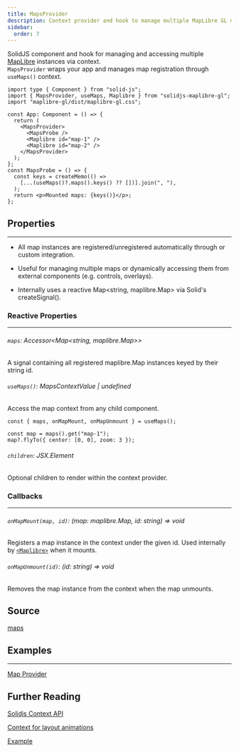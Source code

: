 ```yaml
---
title: MapsProvider
description: Context provider and hook to manage multiple MapLibre GL map instances.
sidebar:
  order: 7
---
```


SolidJS component and hook for managing and accessing multiple [MapLibre](../maplibre) instances via context.  
`MapsProvider` wraps your app and manages map registration through `useMaps()` context.

```tsx
import type { Component } from "solid-js";
import { MapsProvider, useMaps, Maplibre } from "solidjs-maplibre-gl";
import "maplibre-gl/dist/maplibre-gl.css";

const App: Component = () => {
  return (
    <MapsProvider>
      <MapsProbe />
      <Maplibre id="map-1" />
      <Maplibre id="map-2" />
    </MapsProvider>
  );
};
const MapsProbe = () => {
  const keys = createMemo(() =>
    [...(useMaps()?.maps().keys() ?? [])].join(", "),
  );
  return <p>Mounted maps: {keys()}</p>;
};
```

## Properties

---

- All map instances are registered/unregistered automatically through <Maplibre> or custom integration.

- Useful for managing multiple maps or dynamically accessing them from external components (e.g. controls, overlays).

- Internally uses a reactive Map<string, maplibre.Map> via Solid's createSignal().

### Reactive Properties

---

###### `maps`: Accessor<Map<string, maplibre.Map>>

A signal containing all registered maplibre.Map instances keyed by their string id.

###### `useMaps()`: MapsContextValue | undefined

Access the map context from any child component.

```tsx
const { maps, onMapMount, onMapUnmount } = useMaps();

const map = maps().get("map-1");
map?.flyTo({ center: [0, 0], zoom: 3 });
```

###### `children`: JSX.Element

Optional children to render within the context provider.

### Callbacks

---

###### `onMapMount(map, id)`: (map: maplibre.Map, id: string) => void

Registers a map instance in the context under the given id.
Used internally by [`<Maplibre>`](../maplibre) when it mounts.

###### `onMapUnmount(id)`: (id: string) => void

Removes the map instance from the context when the map unmounts.

## Source

[maps](https://github.com/cliffordkleinsr/solidjs-maplibre-gl/blob/main/packages/map/src/maps.tsx)

## Examples

---

[Map Provider](../../guides/examples/map-provider)

## Further Reading

[Solidjs Context API](https://docs.solidjs.com/concepts/context)

[Context for layout animations](https://github.com/Blankeos/solid-layout-motion/blob/main/pages/motion-span.tsx)

[Example](https://solid-layout-motion.pages.dev/3)
